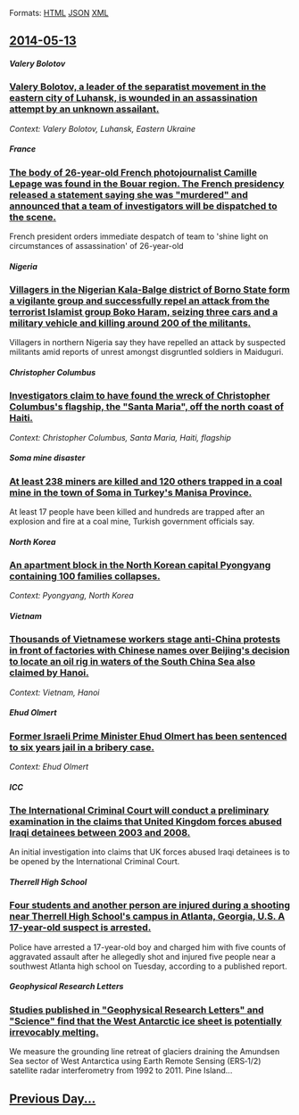 
Formats: [HTML](2014/05/13/index.html)  [JSON](2014/05/13/index.json)  [XML](2014/05/13/index.xml)  

## [2014-05-13](/news/2014/05/13/index.md)

##### Valery Bolotov
### [Valery Bolotov, a leader of the separatist movement in the eastern city of Luhansk, is wounded in an assassination attempt by an unknown assailant. ](/news/2014/05/13/valery-bolotov-a-leader-of-the-separatist-movement-in-the-eastern-city-of-luhansk-is-wounded-in-an-assassination-attempt-by-an-unknown-ass.md)
_Context: Valery Bolotov, Luhansk, Eastern Ukraine_

##### France
### [The body of 26-year-old French photojournalist Camille Lepage was found in the Bouar region. The French presidency released a statement saying she was "murdered" and announced that a team of investigators will be dispatched to the scene. ](/news/2014/05/13/the-body-of-26-year-old-french-photojournalist-camille-lepage-was-found-in-the-bouar-region-the-french-presidency-released-a-statement-sayi.md)
French president orders immediate despatch of team to &#x27;shine light on circumstances of assassination&#x27; of 26-year-old

##### Nigeria
### [Villagers in the Nigerian Kala-Balge district of Borno State form a vigilante group and successfully repel an attack from the terrorist Islamist group Boko Haram, seizing three cars and a military vehicle and killing around 200 of the militants. ](/news/2014/05/13/villagers-in-the-nigerian-kala-balge-district-of-borno-state-form-a-vigilante-group-and-successfully-repel-an-attack-from-the-terrorist-isla.md)
Villagers in northern Nigeria say they have repelled an attack by suspected militants amid reports of unrest amongst disgruntled soldiers in Maiduguri.

##### Christopher Columbus
### [Investigators claim to have found the wreck of Christopher Columbus's flagship, the "Santa Maria", off the north coast of Haiti. ](/news/2014/05/13/investigators-claim-to-have-found-the-wreck-of-christopher-columbus-s-flagship-the-santa-maria-off-the-north-coast-of-haiti.md)
_Context: Christopher Columbus, Santa Maria, Haiti, flagship_

##### Soma mine disaster
### [At least 238 miners are killed and 120 others trapped in a coal mine in the town of Soma in Turkey's Manisa Province. ](/news/2014/05/13/at-least-238-miners-are-killed-and-120-others-trapped-in-a-coal-mine-in-the-town-of-soma-in-turkey-s-manisa-province.md)
At least 17 people have been killed and hundreds are trapped after an explosion and fire at a coal mine, Turkish government officials say.

##### North Korea
### [An apartment block in the North Korean capital Pyongyang containing 100 families collapses. ](/news/2014/05/13/an-apartment-block-in-the-north-korean-capital-pyongyang-containing-100-families-collapses.md)
_Context: Pyongyang, North Korea_

##### Vietnam
### [Thousands of Vietnamese workers stage anti-China protests in front of factories with Chinese names over Beijing's decision to locate an oil rig in waters of the South China Sea also claimed by Hanoi. ](/news/2014/05/13/thousands-of-vietnamese-workers-stage-anti-china-protests-in-front-of-factories-with-chinese-names-over-beijing-s-decision-to-locate-an-oil.md)
_Context: Vietnam, Hanoi_

##### Ehud Olmert
### [Former Israeli Prime Minister Ehud Olmert has been sentenced to six years jail in a bribery case.](/news/2014/05/13/former-israeli-prime-minister-ehud-olmert-has-been-sentenced-to-six-years-jail-in-a-bribery-case.md)
_Context: Ehud Olmert_

##### ICC
### [The International Criminal Court will conduct a preliminary examination in the claims that United Kingdom forces abused Iraqi detainees between 2003 and 2008. ](/news/2014/05/13/the-international-criminal-court-will-conduct-a-preliminary-examination-in-the-claims-that-united-kingdom-forces-abused-iraqi-detainees-betw.md)
An initial investigation into claims that UK forces abused Iraqi detainees is to be opened by the International Criminal Court.

##### Therrell High School
### [Four students and another person are injured during a shooting near Therrell High School's campus in Atlanta, Georgia, U.S. A 17-year-old suspect is arrested. ](/news/2014/05/13/four-students-and-another-person-are-injured-during-a-shooting-near-therrell-high-school-s-campus-in-atlanta-georgia-u-s-a-17-year-old-su.md)
Police have arrested a 17-year-old boy and charged him with five counts of aggravated assault after he allegedly shot and injured five people near a southwest Atlanta high school on Tuesday, according to a published report.

##### Geophysical Research Letters
### [Studies published in "Geophysical Research Letters" and "Science" find that the West Antarctic ice sheet is potentially irrevocably melting. ](/news/2014/05/13/studies-published-in-geophysical-research-letters-and-science-find-that-the-west-antarctic-ice-sheet-is-potentially-irrevocably-melting.md)
We measure the grounding line retreat of glaciers draining the Amundsen Sea sector of West Antarctica using Earth Remote Sensing (ERS&#x2010;1/2) satellite radar interferometry from 1992 to 2011. Pine Island...

## [Previous Day...](/news/2014/05/12/index.md)

